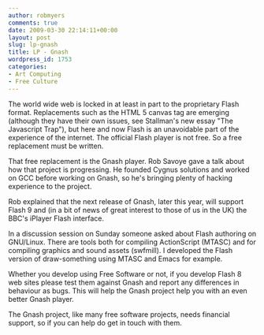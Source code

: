 ```yaml
---
author: robmyers
comments: true
date: 2009-03-30 22:14:11+00:00
layout: post
slug: lp-gnash
title: LP - Gnash
wordpress_id: 1753
categories:
- Art Computing
- Free Culture
---
```


The world wide web is locked in at least in part to the proprietary Flash format. Replacements such as the HTML 5 canvas tag are emerging (although they have their own issues, see Stallman's new essay "The Javascript Trap"), but here and now Flash is an unavoidable part of the experience of the internet. The official Flash player is not free. So a free replacement must be written.  
  
That free replacement is the Gnash player. Rob Savoye gave a talk about how that project is progressing. He founded Cygnus solutions and worked on GCC before working on Gnash, so he's bringing plenty of hacking experience to the project.  
  
Rob explained that the next release of Gnash, later this year, will support Flash 9 and (in a bit of news of great interest to those of us in the UK) the BBC's iPlayer Flash interface.  
  
In a discussion session on Sunday someone asked about Flash authoring on GNU/Linux. There are tools both for compiling ActionScript (MTASC) and for compiling graphics and sound assets (swfmill). I developed the Flash version of draw-something using MTASC and Emacs for example.  
  
Whether you develop using Free Software or not, if you develop Flash 8 web sites please test them against Gnash and report any differences in behaviour as bugs. This will help the Gnash project help you with an even better Gnash player.  
  
The Gnash project, like many free software projects, needs financial support, so if you can help do get in touch with them.

